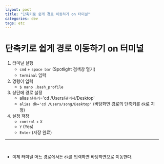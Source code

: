 ```yaml
---
layout: post
title: "단축키로 쉽게 경로 이동하기 on 터미널"
categories: dev
tags: etc
---
```


# 단축키로 쉽게 경로 이동하기 on 터미널

1. 터미널 실행
   - `cmd` + `space bar` (Spotlight 검색창 열기)
   - `terminal` 입력
2. 명령어 입력
   - `$ nano .bash_profile`
3. 상단에 경로 설정
   - alias `단축키`='cd /Users/`관리자`/Desktop'
   - `alias dk='cd /Users/song/Desktop'` (바탕화면 경로의 단축키를 `dk`로 지정)
4. 설정 저장
   - `control` + `X`
   - `Y` (Yes)
   - `Enter` (저장 완료)

------

<br>

- 이제 터미널 어느 경로에서든 `dk`를 입력하면 바탕화면으로 이동한다.

<br>